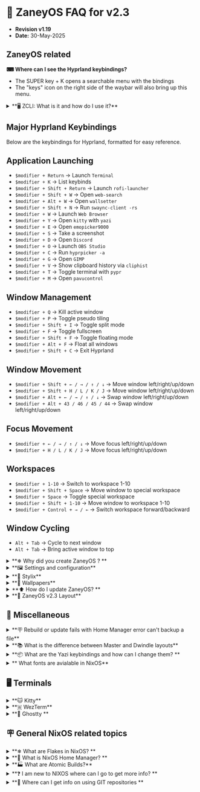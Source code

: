 # 💬 ZaneyOS FAQ for v2.3

- **Revision v1.19**
- **Date:** 30-May-2025

## ZaneyOS related

**⌨ Where can I see the Hyprland keybindings?**

- The SUPER key + K opens a searchable menu with the bindings
- The "keys" icon on the right side of the waybar will also bring up this menu.

<details>
<summary>**🖥️  ZCLI:  What is it and how do I use it?**</summary>
<div style="margin-left: 20px;">

The `zcli` utility is a command-line tool designed to simplify the management of
your ZanyeOS environment. It provides a set of commands to perform common tasks
such as updating your system, managing hosts, and cleaning up old generations.

To use it, open a terminal and type `zcli` followed by one of the commands
listed below:

- `cleanup`: Clean up old system generations. -- You can specify the number of
  generations to keep.
- `diag`: Create a system diagnostic report, saved to `~/diag.txt`.
- `list-gens`: List user and system generations.
- `rebuild`: Rebuild the NixOS system configuration.
- `trim`: Trim filesystems to improve SSD performance.
- `update`: Update the flake and rebuild the system.
- `update-host`: Automatically set the host and profile in `flake.nix`. -- It
  will get current hostname and run GPU detect code
- `add-host`: Add a new host configuration. -- It runs hostname and GPU
  auto-detect -- You can specify the `hostname` and GPU `profile`
- `zcli add-host [hostname] [profile]` -- Profiles (GPU) are `amd`, `intel`,
  `nvidia`, `nvidia-hybrid`, and `vm`
- `del-host`: Delete a host configuration. `del-host [hostname]`
- `help`: Show the help message.

```text
❯ zcli
Error: No command provided.
ZaneyOS CLI Utility -- version 0.9

Usage: zcli [command]

Commands:
  cleanup         - Clean up old system generations. Can specify a number to keep.
  diag            - Create a system diagnostic report.
                    (Filename: homedir/diag.txt)
  list-gens       - List user and system generations.
  rebuild         - Rebuild the NixOS system configuration.
  trim            - Trim filesystems to improve SSD performance.
  update          - Update the flake and rebuild the system.
  update-host     - Auto set host and profile in flake.nix.
                    (Opt: zcli update-host [hostname] [profile])
  add-host        - Adds a new host. (Opt: zcli add-host [hostname] [profile])
  del-host        - Deletes a host. (Opt: zcli del-host [hostname])

  help            - Show this help message.
~
❯

ex: 
>zcli add-host myhost amd 
>zcli rebuild
```

</div>
</details>

## Major Hyprland Keybindings

Below are the keybindings for Hyprland, formatted for easy reference.

## Application Launching

- `$modifier + Return` → Launch `Terminal`
- `$modifier + K` → List keybinds
- `$modifier + Shift + Return` → Launch `rofi-launcher`
- `$modifier + Shift + W` → Open `web-search`
- `$modifier + Alt + W` → Open `wallsetter`
- `$modifier + Shift + N` → Run `swaync-client -rs`
- `$modifier + W` → Launch `Web Browser`
- `$modifier + Y` → Open `kitty` with `yazi`
- `$modifier + E` → Open `emopicker9000`
- `$modifier + S` → Take a screenshot
- `$modifier + D` → Open `Discord`
- `$modifier + O` → Launch `OBS Studio`
- `$modifier + C` → Run `hyprpicker -a`
- `$modifier + G` → Open `GIMP`
- `$modifier + V` → Show clipboard history via `cliphist`
- `$modifier + T` → Toggle terminal with `pypr`
- `$modifier + M` → Open `pavucontrol`

## Window Management

- `$modifier + Q` → Kill active window
- `$modifier + P` → Toggle pseudo tiling
- `$modifier + Shift + I` → Toggle split mode
- `$modifier + F` → Toggle fullscreen
- `$modifier + Shift + F` → Toggle floating mode
- `$modifier + Alt + F` → Float all windows
- `$modifier + Shift + C` → Exit Hyprland

## Window Movement

- `$modifier + Shift + ← / → / ↑ / ↓` → Move window left/right/up/down
- `$modifier + Shift + H / L / K / J` → Move window left/right/up/down
- `$modifier + Alt + ← / → / ↑ / ↓` → Swap window left/right/up/down
- `$modifier + Alt + 43 / 46 / 45 / 44` → Swap window left/right/up/down

## Focus Movement

- `$modifier + ← / → / ↑ / ↓` → Move focus left/right/up/down
- `$modifier + H / L / K / J` → Move focus left/right/up/down

## Workspaces

- `$modifier + 1-10` → Switch to workspace 1-10
- `$modifier + Shift + Space` → Move window to special workspace
- `$modifier + Space` → Toggle special workspace
- `$modifier + Shift + 1-10` → Move window to workspace 1-10
- `$modifier + Control + → / ←` → Switch workspace forward/backward

## Window Cycling

- `Alt + Tab` → Cycle to next window
- `Alt + Tab` → Bring active window to top

<details>

<summary>**❄ Why did you create ZaneyOS ? **</summary>

<div style="margin-left: 20px;">

- Orginally, it was simply my configuration saved on a GIT repository.
- It was there to promote NixOS and Hyprland.
- Providing a stable, working configuration.
- It has never been intended as a full NixOS distro.
- The `ZaneyOS` name is an inside joke among friends.
- The intent is this configration can be used as a daily driver
- Develop software, play games via steam, etc.
- My hope is that it helpful, and will modify it to fit your needs.
- That is the key take away. Make it your own.
- You create a fork of ZaneyOS, then modify it.
- If you find an issue and fix it, or provide a new feature, please share it.
- ZaneyOS is not a distro. At this time there are no plans to create an install
  ISO.

</div>
</details>

<details>
<summary>**🖼️ Settings and configuration**</summary>

<div style="margin-left: 20px;">

<details>
<summary>**How to I change the waybar?**</summary>

- Go to the `~/zaneyos/host/HOSTNAME`
- Edit the `variables.nix` file
- Find the line that starts `waybarChoice`
- Change the name to one of the available files
- `waybar-simple.nix`, `waybar-curved.nix`, or `waybar-ddubs.nix`
- Save the file and exit
- You need to do a rebuild to make the change effective
- Run `fr` "flake rebuild" to start the rebuild process

```json
# Set Waybar
# Includes alternates such as waybar-simple.nix, waybar-curved.nix & waybar-ddubs.nix
waybarChoice = ../../modules/home/waybar/waybar-ddubs.nix;
```

</details>

<details>
<summary>** How do I change the Timezone? **</summary>

1. In the file, `~/zaneyos/modules/core/system.nix`
2. Edit the line: time.timeZone = "America/New_York";
3. Save the file and rebuild using the `fr` alias.

</details>

<details>
<summary>**How do I change the monitor settings? **</summary>

Monitor settings are in the file: `~/zaneyos/hosts/<HOSTNAME>/variables.nix`

Inside the quotes the syntax is "monitor=video apapter,resolution@refresh rate,
auto,scale" Monitor must be in all lowercase. If you are not sure of your video
devices run `hyprctl monitors` at a terminal CLI. The output will look similar
to this:

```text
hyprctl monitors
Monitor HDMI-A-1 (ID 0):
	2560x1440@143.91200 at 0x0
	description: Dell Inc. DELL S3222DGM F45WJK3
	make: Dell Inc.
	model: DELL S3222DGM
	serial: F45WJK3
	active workspace: 1 (1)
	special workspace: 0 ()
	reserved: 0 52 0 0
	scale: 1.00
	transform: 0
	focused: yes
	dpmsStatus: 1
	vrr: false
	solitary: 0
	activelyTearing: false
	directScanoutTo: 0
	disabled: false
	currentFormat: XRGB8888
	mirrorOf: none
	availableModes: 2560x1440@59.95Hz 2560x1440@143.91Hz 2560x1440@120.00Hz 1920x1200@59.95Hz 1920x1080@143.86Hz 1920x1080@120.00Hz 1920x1080@119.88Hz 1920x1080@60.00Hz 1920x1080@60.00Hz 1920x1080@59.94Hz 1920x1080@50.00Hz 1600x1200@60.00Hz 1680x1050@59.88Hz 1280x1024@75.03Hz 1280x1024@60.02Hz 1440x900@59.95Hz 1280x800@59.91Hz 1152x864@75.00Hz 1280x720@120.00Hz 1280x720@119.88Hz 1280x720@60.00Hz 1280x720@59.94Hz 1280x720@50.00Hz 1024x768@75.03Hz 1024x768@60.00Hz 800x600@75.00Hz 800x600@60.32Hz 720x576@50.00Hz 720x576@50.00Hz 720x480@60.00Hz 720x480@60.00Hz 720x480@59.94Hz 720x480@59.94Hz 640x480@75.00Hz 640x480@60.00Hz 640x480@59.94Hz 640x480@59.94Hz 720x400@70.08Hz
```

Edit the `extraMonitorSettings` line. **Examples:**

- Single Monitor: `extraMonitorSettings = "monitor=eDP-1,1920x1080@60,auto,1";`
- Multiple Monitors:
  `extraMonitorSettings = "
            monitor=eDP-1,1920x1080@60,auto,auto
            monitor=HDMI-A-1,2560x1440@75,auto,auto
            ";`

- For more complex, multi-monitor configurations, you may wish to use the GUI
  application, `nwg-displays` This will show your currently connected monitors
  allowing you to use the mouse match how they are physicall arranged. E.g. what
  monitor is to the left, right, up or down. It is very similar to the X11 based
  tool, `arandr` It will then create a Hyprland compatible configuration file at
  `~/.config/hypr/monitors.conf`

<img align="center" width="90%" src="https://gitlab.com/Zaney/zaneyos/-/raw/main/img/nwg-displays.png" />

After you finish configring the monitors as you wish, hit `Apply` to save the
changes to `~/.config/hypr/monitors.conf`\
The contents will look something like this:

```text
# Generated by nwg-displays on 2025-03-20 at 13:13:49. Do not edit manually.
monitor=HDMI-A-1,1920x1080@74.97,2136x268,1.0
monitor=eDP-1,1920x1080@144.0,216x268,1.0
```

You only need to copy the `monitor=` lines and paste them into the
`variables.nix` file as described in the process above.

Once you have that done. Run the command alias `fr` to build a new generation to
make the chnages effective.

More information on configuring monitors is available on the
[Hyprland Wiki](https://wiki.hyprland.org/Configuring/Monitors/)

</details>

<details>
<summary>**How do I add applications to ZaneyOS? **</summary>

### There are two options. One for all hosts you have, another for a specific host.

1. For applications to be included in all defined hosts edit the
   `~/zaneyos/modules/core/packages.nix` file.

There is a section that begins with: `environment.systemPackages = with pkgs;`

Followed by a list of packages These are required for ZaneyOS.

We suggest you add a comment at the end of the package names. Then add in your
packages.

```text
    ...
    virt-viewer
    wget
    ###  My Apps ### 
    bottom
    dua
    emacs-nox
    fd
    gping
    lazygit
    lunarvim
    luarocks
    mission-center
    ncdu
    nvtopPackages.full
    oh-my-posh
    pyprland
    shellcheck
    multimarkdown
    nodejs_23
    ugrep
    zoxide
  ];
}
```

2. For applications that will only be on specific host.

You edit the `host-packages.nix` associated with that host.
`~/zaneyos/hosts/<HOSTNAME>/host-packages.nix`

The part of the file you need to edit, looks like this:

```nix
{ pkgs, ... }: {
  environment.systemPackages = with pkgs; [
    audacity
    discord
    nodejs
    obs-studio
  ];
}
```

You can add additional packages, or for example change `discord` to
`discord-canary` to get the beta version of Discord but only on this host.

</details>

<details>

<summary>** I added the package names, now how do I install them ? **</summary>

- Use the `fr`, Flake Rebuild alias.

If the rebuild completes successfully, a new generation with your added packages
will be created.

</details>

<details>
<summary>** How do I update the packages I've already installed? **</summary>

- Use the `fu`, Flake Update alias. This will check for updated packages,
  download and install them.

</details>

<details>
<summary>** I made a change to my ZaneyOS configuration, how do I activate it? **</summary>

- Use the `fr` Flake Rebuild alias. If you **created a new file** please note
  you will need to run a `git add .` command in the zaneyos folder. If
  successful, a new generation will be generated with your changes. A logout or
  reboot could be required depending on what you changed.

</details>

<details>
<summary>** How can I configure a different kernel on a specific host? **</summary>

1. You have to edit the `hardware.nix` file for that host in
   `~/zaneyos/hosts/HOSTNAME/hardware.nix` and override the default.
2. Near the top you will find this section of the `hardware.nix` file.

```nix
boot.initrd.availableKernelModules = ["xhci_pci" "ahci" "nvme" "usbhid" "usb_storage" "sd_mod" "rtsx_usb_sdmmc"];
boot.initrd.kernelModules = [];
boot.kernelModules = ["kvm-intel"];
boot.extraModulePackages = [];
```

3. Add the override. E.g. to set the kernel to 6.12.

- `boot.kernelPackages = lib.mkForce pkgs.linuxPackages_6_12;`

4. The updated code should look like this:

```nix
boot.initrd.availableKernelModules = ["xhci_pci" "ahci" "nvme" "usbhid" "usb_storage" "sd_mod" "rtsx_usb_sdmmc"];
boot.kernelPackages = lib.mkForce pkgs.linuxPackages_6_12;
boot.initrd.kernelModules = [];
boot.kernelModules = ["kvm-intel"];
boot.extraModulePackages = [];
```

5. Use the command alias `fr` to create a new generation and reboot to take
   effect.

</details>

<details>

<summary>** What are the major Kernel options in NixOS? **</summary>
NixOS offers several major kernel types to cater to different needs and preferences. Below are the available options, excluding specific kernel versions:

1. **`linuxPackages`**
   - The default stable kernel, typically an LTS (Long-Term Support) version.
     LTS in 25.05 (warbler) is 6.12.x Older kernels, 6.6.x, 6.8.x are not
     supported.

2. **`linuxPackages_latest`**
   - The latest mainline kernel, which may include newer features but could be
     less stable.

3. **`linuxPackages_zen`**
   - A performance-optimized kernel with patches aimed at improving
     responsiveness and interactivity. Commonly used by gamers and desktop
     users.

4. **`linuxPackages_hardened`**
   - A security-focused kernel with additional hardening patches for enhanced
     protection.

5. **`linuxPackages_rt`**
   - A real-time kernel designed for low-latency and time-sensitive
     applications, such as audio production or robotics.

6. **`linuxPackages_libre`**
   - A kernel stripped of proprietary firmware and drivers, adhering to free
     software principles.

7. **`linuxPackages_xen_dom0`**
   - A kernel tailored for running as the host (dom0) in Xen virtualization
     environments.

8. **`linuxPackages_mptcp`**
   - A kernel with support for Multipath TCP, useful for advanced networking
     scenarios.

</details>

<details>

<summary>**  I have older generations I want to delete, how can I do that? **</summary>

- The `ncg` NixOS Clean Generations alias will remove **ALL** but the most
  current generation. Make sure you have booted from that generation before
  using this alias. There is also a schedule that will remove older generations
  automatically over time.

</details>

<details>

<summary>**How do I change the hostname? **</summary>

To change the hostname, there are several steps and you will have to reboot to
make the change effective.

1. Copy the directory of the host you want to rename to a directory with the new
   name.

- `cp -rpv ~/zaneyos/hosts/OLD-HOSTNAME ~/zaneyos/hosts/NEW-HOSTNAME`

2. Edit the `~/zaneyos/flake.nix` file. Change the line:

- `host = "NEW-HOSTNAME"`

3. In the `~/zaneyos` Directory run `git add .` _The rebuild will fail with a
   'file not found' error if you forget this step._

4. Use the `fr` alias to create a new generation with the new hostname. You must
   reboot to make the change effective.

</details>
<details>
<summary>** How do I disable the spinning snowflake at startup? **</summary>

1. Edit the `~/zaneyos/modules/core/boot.nix` file.
2. Look for:

```nix
};
 plymouth.enable = true;
};
```

3. Change it to `false`
4. Run the command alias `fr` to create a new generation.

</details>

<details>
 <summary>** How do I configure my hybrid laptop with Intel/NVIDIA GPUs?  **</summary>

1. Either run the `install-zaneyos.sh` script and select `nvidia-laptop`
   template or if configuring manually, set the template in the `flake.nix` to
   `nvidia-prime`

2. In the `~/zaneyos/hosts/HYBRID-HOST/variables.nix` file you will need to set
   the PCI IDs for the Intel and NVIDIA GPUs. Refer to
   [this page](https://nixos.wiki/wiki/Nvidia) to help determine those values.

3. Once you have everything configured properly, use the `fr` Flake Rebuild
   alias to create a new generation.

4. In the `~/zaneyos/modules/home/hyprland/config.nix` file is an ENV
   setting`"AQ_DRM_DEVICES,/dev/dri/card0:/dev/dri/card1"` This sets the primary
   and secondary GPUs. Using the info from the weblink above you might have to
   change the order of these values.

</details>

</div>

</details>

<details>
<summary>**🎨 Stylix**</summary>

<div style="margin-left: 20px;">

<details>
<summary>How do I enable or disable Stylix? </summary>

- To Enable:

1. Edit the `~/zaneyos/modules/core/stylix.nix` file.
2. Comment out from `base16Scheme` to the `};` after `base0F`

```nix
# Styling Options
  stylix = {
    enable = true;
    image = ../../wallpapers/Anime-girl-sitting-night-sky_1952x1120.jpg;
    #image = ../../wallpapers/Rainnight.jpg;
    #image = ../../wallpapers/zaney-wallpaper.jpg;
    #  base16Scheme = {
    #  base00 = "282936";
    #  base01 = "3a3c4e";
    #  base02 = "4d4f68";
    #  base03 = "626483";
    #  base04 = "62d6e8";
    #  base05 = "e9e9f4";
    #  base06 = "f1f2f8";
    #  base07 = "f7f7fb";
    #  base08 = "ea51b2";
    #  base09 = "b45bcf";
    #  base0A = "00f769";
    #  base0B = "ebff87";
    #  base0C = "a1efe4";
    #  base0D = "62d6e8";
    #  base0E = "b45bcf";
    #  base0F = "00f769";
    #};
    polarity = "dark";
    opacity.terminal = 1.0;
    cursor = {
      package = pkgs.bibata-cursors;
      name = "Bibata-Modern-Ice";
      size = 24;
    };
```

3. Select the image you want stylix to use for the colorpalette.
4. Run `fr` command alias to create a new generation with this colorscheme.

- To disable uncomment

1. Edit the `~/zaneyos/modules/core/stylix.nix` file.
2. Uncomment out from `base16Scheme` to the `};` after `base0F`

```nix
 base16Scheme = {
  base00 = "282936";
  base01 = "3a3c4e";
  base02 = "4d4f68";
  base03 = "626483";
  base04 = "62d6e8";
  base05 = "e9e9f4";
  base06 = "f1f2f8";
  base07 = "f7f7fb";
  base08 = "ea51b2";
  base09 = "b45bcf";
  base0A = "00f769";
  base0B = "ebff87";
  base0C = "a1efe4";
  base0D = "62d6e8";
  base0E = "b45bcf";
  base0F = "00f769";
};
```

3. Run the `fr`command alias to build a new generation with either the default
   dracula or set your own custom colors

</details>

<details>
 <summary>How do I change the image Stylix uses to theme with?</summary>

1. Edit the `~/zaneyos/hosts/HOSTNAME/varibles.nix`
2. Change the `stylixImage =` to the filename you want to use. Wallpapers are in
   `~/zaneyos/wallpapers`

```nix
# Set Stylix Image
stylixImage = ../../wallpapers/AnimeGirlNightSky.jpg;
```

</details>

</div>

</details>

<details>
<summary>**🌃 Wallpapers**</summary>

<div style="margin-left: 20px;">

<details>
<summary>**  How do I add more wallpapers? **</summary>

- Wallpapers are stored in the `~/zaneyos/wallpapers` directory.
- Simply copy the new ones to that directory.
- Run `git add .` To add them to the local GIT repo
- You must do a rebuild after adding new wallpapers.
- Run `fr` or `zcli rebuild` at the CLI.

</details>

<details>

<summary>** How do I change the background? **</summary>

- SUPER + ALT + W will select a new background

</details>

<details>

<summary>**  How can I set a timer to change the wallpaper automatically?  **</summary>

1. Edit the `~/zaneyos/modules/home/hyprland/config.nix` file.
2. Comment out the line `sleep 1.5 && swww img ...`
3. Add new line after that with `sleep 1 && wallsetter`

```json
settings = {
     exec-once = [
       "dbus-update-activation-environment --all --systemd WAYLAND_DISPLAY XDG_CURRENT_DESKTOP"
       "systemctl --user import-environment WAYLAND_DISPLAY XDG_CURRENT_DESKTOP"
       "killall -q swww;sleep .5 && swww init"
       "killall -q waybar;sleep .5 && waybar"
       "killall -q swaync;sleep .5 && swaync"
       "nm-applet --indicator"
       "lxqt-policykit-agent"
       "pypr &"
       #"sleep 1.5 && swww img /home/${username}/Pictures/Wallpapers/zaney-wallpaper.jpg"
       "sleep 1 && wallsetter"
     ];
```

4. Run the command alias `fr` to create a new generation.
5. You will need to logout or reboot to make the change effective.

</details>

<details>

<summary>**How do I change the interval the wallpaper changes?  **</summary>

1. Edit the `~/zaneyos/modules/home/scripts/wallsetter`
2. Change the `TIMEOUT =` value. Which is in seconds.
3. Run the command alias `fr` to create a new generation.
4. You will need to logout or reboot to make the change effective.

</details>

</div>

</details>

<details>
<summary>**⬆ How do I update ZaneyOS?  **</summary>

<div style="margin-left: 20px;">

<details>
<summary> For versions v2.3+ </summary>

1. First backup your existing `zaneyos` directory.

- `cp -rpv ~/zaneyos ~/Backup-ZaneyOS`

_Any changes you made to the ZaneyOS config will need to be re-done_

2. In the `zaneyos` directory run `git stash && git pull`

3. Copy back your previously created host(s).

- `cp -rpv ~/Backup-ZaneyOS/hosts/HOSTNAME  ~/zaneyos/hosts`

4. If you did not use the `default` host during your initial install

- Then do not copy the `default` host from your backup. The new default host
  might have updates or fixes you will need for the next host you create.**
- Then you will have to manually compare your backup to the new updated
  `default` host template, and potentially merge the changes and overwrite your
  `hardware.nix` file to the `~/zaneyos/hosts/default/hardware.nix` file.**

5. In the `zaneyos` directory run `git add .` when you have finished copying
   your host(s).

6. For any other changes you've made. For example: hyprland keybinds, waybar
   config, if you added additional packages to the `modules/packages.nix` file.
   Those you will have to manually merge back into the new version.

</details>

<details>
 <summary> For versions v2.0->2.2 </summary>

1. First backup your existing `zaneyos` directory. e.g.
   `cp -r ~/zaneyos ~/zaneyos-backup`

2. There is no direct update. When you clone the the new config the config files
   and layout have changed.

3. You need to install zaneyos like a new install. `./install-zaneyos.sh`

4. Once the build completes and you have rebooted you can review the new layout
   and decide what if any changes you made on the earlier version can be
   migrated to v2.3.

</details>

<details>
 <summary> For version v1.x </summary>

1. The layout and configuration are completely different. Virtually noting from
   1.x is applicable to v2.3.

2. Backup your `zaneyos` directory e.g. `cp -r ~/zaneyos ~/zaneyos-backup`

3. Run the `./install-zaneyos.sh` script and follow the new install
   instructions.

</details>

<details>
<summary> How do I know when a new version of ZaneyOS is released? </summary>

It will be announced on the Zaney [Discord](https://discord.gg/W7efsSDS) server.

</details>

</div>

</details>

</div>

<details><summary>**📂 ZaneyOS v2.3 Layout**</summary>

<div style="margin-left: 25px;">

#### 📂 ~/zaneyos

```text
~/zaneyos/
    ├── hosts/                      # Folder where host configs are saved
    │   ├── default                 # Default host template
    │   └── nixstation              # Zaney's host 
    ├── img/                        # Images for README.md
    ├── modules/                    # Core, HomeMgr, drivers config files
    │   └── drivers/                # AMD,NVIDA,Intel,VM config files
    │   └── core/                   # Services, packages, fonts, etc
    │   └── home/                   # Home Manager config files
    │    ├── fastfetch/             # Fastfetch config 
    │    ├── hyprland/              # Hyrprland configs
    │    ├── rofi/                  # rofi menu configs
    │    ├── scripts/               # screenshots, wallpaper, etc.
    │    ├── waybar/                # waybar configs in NIX format
    │    ├── wlogout/               # Theme, config for logout menu
    │    ├── yazi/                  # TUI filemgr config file
    │    └── zsh/                   # Theme and settings for ZSH
    ├── profiles/                   # Video hardware templates
    │    ├── amd/                   # AMD Video config files
    │    ├── intel/                 # Intel video config files
    │    ├── nvidia/                # NVIDIA discrete video config files
    │    ├── nvidia-laptop/         # NVIDIA Hybrid video config files
    │    └── vm/                    # Virtual Machine config files
    ├── wallpapers/                 # Add your wallpapers here 
    ├── CHANGELOG.md                # List of changes
    ├── CONTRIBUTING.md             # How you can help 
    ├── FAQ.md                      # Frequently Asked Questions
    ├── flake.lock                  # Saves version info on all installed packages
    ├── flake.nix                   # flake that controls ZaneyOS config
    ├── install-zaneyos.sh          # Install script for ZaneyOS
    ├── LICENSE                     # MIT license ZaneyOS is using
    └── README.md                   # Intro document for ZaneyOS
```

</div>

</details>

## 🧰 Miscellaneous

<details>

<summary>**🪧 Rebuild or update fails with Home Manager error can't backup a file**</summary>

<div style="margin-left: 20px;">
<br>

```text
May 08 18:33:57 explorer hm-activate-dwilliams[92420]: Please do one of the following:
May 08 18:33:57 explorer hm-activate-dwilliams[92420]: - Move or remove the above files and try again.
May 08 18:33:57 explorer hm-activate-dwilliams[92420]: - In standalone mode, use 'home-manager switch -b backup' to back up
May 08 18:33:57 explorer hm-activate-dwilliams[92420]:   files automatically.
May 08 18:33:57 explorer hm-activate-dwilliams[92420]: - When used as a NixOS or nix-darwin module, set
May 08 18:33:57 explorer hm-activate-dwilliams[92420]:     'home-manager.backupFileExtension'
May 08 18:33:57 explorer hm-activate-dwilliams[92420]:   to, for example, 'backup' and rebuild.
May 08 18:33:57 explorer systemd[1]: home-manager-dwilliams.service: Main process exited, code=exited, status=1/FAILURE
May 08 18:33:57 explorer systemd[1]: home-manager-dwilliams.service: Failed with result 'exit-code'.
May 08 18:33:57 explorer systemd[1]: Failed to start Home Manager environment for dwilliams.
```

- There is a script `hm-find` That will search the journal and if found,
- It will prompt you to delete these backups
- It creates a log as well
- Note: The script is not perfect
- If you get this msg but `hm-find` doesn't report any you will have to search
  manually e.g `journalctl | grep hm-activate`
- You can now redo your rebuild
- If you ran `fu` for `flake update` you can now do `fr` for `flake rebuild`
- The flake has already been updated

</div>
</details>

<details>

<summary>**📚 What is the difference between Master and Dwindle layouts**</summary>

<div style="margin-left: 20px;">
<br>

**1. Master Layout**

- The **Master** layout divides the workspace into two main areas:
  - A **master area** for the primary window, which takes up a larger portion of
    the screen.
  - A **stack area** for all other windows, which are tiled in the remaining
    space.
- This layout is ideal for workflows where you want to focus on a single main
  window while keeping others accessible.

**2. Dwindle Layout**

- The **Dwindle** layout is a binary tree-based tiling layout:
  - Each new window splits the available space dynamically, alternating between
    horizontal and vertical splits.
  - The splits are determined by the aspect ratio of the parent container (e.g.,
    wider splits horizontally, taller splits vertically).
- This layout is more dynamic and evenly distributes space among all windows.

---

**How to Verify the Current Layout**

To check which layout is currently active, use the `hyprctl` command:

`hyprctl getoption general:layout`

</details>
</div>

</details>

<details>
<summary>**📦 What are the Yazi keybindings and how can I change them? **</summary>

<div style="margin-left: 20px;"> <br>

The Yazi configuration file is located in `~/zaneyos/modules/home/yazi.nix`

Yazi is configured like VIM and VIM motions

The keymap is in the `~/zaneyos/modules/home/yazi/keymap.toml` file

</div>
</details>

<details>

<summary>** What fonts are avialable in NixOS**</summary>

```nix
{pkgs, ...}: {
  fonts = {
    packages = with pkgs; [
      dejavu_fonts
      fira-code
      fira-code-symbols
      font-awesome
      hackgen-nf-font
      ibm-plex
      inter
      jetbrains-mono
      material-icons
      maple-mono.NF
      minecraftia
      nerd-fonts.im-writing
      nerd-fonts.blex-mono
      noto-fonts
      noto-fonts-emoji
      noto-fonts-cjk-sans
      noto-fonts-cjk-serif
      noto-fonts-monochrome-emoji
      powerline-fonts
      roboto
      roboto-mono
      symbola
      terminus_font
      # NERD fonts 
      nerd-fonts.0xproto
      nerd-fonts._3270
      nerd-fonts.agave
      nerd-fonts.anonymice
      nerd-fonts.arimo
      nerd-fonts.aurulent-sans-mono
      nerd-fonts.bigblue-terminal
      nerd-fonts.bitstream-vera-sans-mono
      nerd-fonts.blex-mono
      nerd-fonts.caskaydia-cove
      nerd-fonts.caskaydia-mono
      nerd-fonts.code-new-roman
      nerd-fonts.comic-shanns-mono
      nerd-fonts.commit-mono
      nerd-fonts.cousine
      nerd-fonts.d2coding
      nerd-fonts.daddy-time-mono
      nerd-fonts.departure-mono
      nerd-fonts.dejavu-sans-mono
      nerd-fonts.droid-sans-mono
      nerd-fonts.envy-code-r
      nerd-fonts.fantasque-sans-mono
      nerd-fonts.fira-code
      nerd-fonts.fira-mono
      nerd-fonts.geist-mono
      nerd-fonts.go-mono
      nerd-fonts.gohufont
      nerd-fonts.hack
      nerd-fonts.hasklug
      nerd-fonts.heavy-data
      nerd-fonts.hurmit
      nerd-fonts.im-writing
      nerd-fonts.inconsolata
      nerd-fonts.inconsolata-go
      nerd-fonts.inconsolata-lgc
      nerd-fonts.intone-mono
      nerd-fonts.iosevka
      nerd-fonts.iosevka-term
      nerd-fonts.iosevka-term-slab
      nerd-fonts.jetbrains-mono
      nerd-fonts.lekton
      nerd-fonts.liberation
      nerd-fonts.lilex
      nerd-fonts.martian-mono
      nerd-fonts.meslo-lg
      nerd-fonts.monaspace
      nerd-fonts.monofur
      nerd-fonts.monoid
      nerd-fonts.mononoki
      nerd-fonts.mplus
      nerd-fonts.noto
      nerd-fonts.open-dyslexic
      nerd-fonts.overpass
      nerd-fonts.profont
      nerd-fonts.proggy-clean-tt
      nerd-fonts.recursive-mono
      nerd-fonts.roboto-mono
      nerd-fonts.shure-tech-mono
      nerd-fonts.sauce-code-pro
      nerd-fonts.space-mono
      nerd-fonts.symbols-only
      nerd-fonts.terminess-ttf
      nerd-fonts.tinos
      nerd-fonts.ubuntu
      nerd-fonts.ubuntu-mono
      nerd-fonts.ubuntu-sans
      nerd-fonts.victor-mono
      nerd-fonts.zed-mono

    ];
  };
}
```

</details>

## 🖥️ Terminals

<details>
<summary>**🐱  Kitty**</summary>

<details>

<summary>My cursor in Kitty is "janky" and it jumps around. How do I fix that?</summary>

- That feature is called "cursor_trail" in the
  `~/zaneyos/modules/home/kitty.nix` file.

1. Edit that file and change the `cursor_trail 1` to `cursor_trail 0` or comment
   out that line.
2. Use the command alias `fr` to create a new generation with the change.

</details>

<details>
 <summary>What are the Kitty keybindings and how can I change them?</summary>

The kitty bindings are configured in `~/zaneyos/modules/home/kitty.nix`

The defaults are:

```text
    # Clipboard
    map ctrl+shift+v        paste_from_selection
    map shift+insert        paste_from_selection

    # Scrolling
    map ctrl+shift+up        scroll_line_up
    map ctrl+shift+down      scroll_line_down
    map ctrl+shift+k         scroll_line_up
    map ctrl+shift+j         scroll_line_down
    map ctrl+shift+page_up   scroll_page_up
    map ctrl+shift+page_down scroll_page_down
    map ctrl+shift+home      scroll_home
    map ctrl+shift+end       scroll_end
    map ctrl+shift+h         show_scrollback

    # Window management
    map alt+n               new_window_with_cwd      #Opens new window in current directory
    #map alt+n               new_os_window           #Opens new window in $HOME dir
    map alt+w               close_window
    map ctrl+shift+enter    launch --location=hsplit
    map ctrl+shift+s        launch --location=vsplit
    map ctrl+shift+]        next_window
    map ctrl+shift+[        previous_window
    map ctrl+shift+f        move_window_forward
    map ctrl+shift+b        move_window_backward
    map ctrl+shift+`        move_window_to_top
    map ctrl+shift+1        first_window
    map ctrl+shift+2        second_window
    map ctrl+shift+3        third_window
    map ctrl+shift+4        fourth_window
    map ctrl+shift+5        fifth_window
    map ctrl+shift+6        sixth_window
    map ctrl+shift+7        seventh_window
    map ctrl+shift+8        eighth_window
    map ctrl+shift+9        ninth_window
    map ctrl+shift+0        tenth_window

    # Tab management
    map ctrl+shift+right    next_tab
    map ctrl+shift+left     previous_tab
    map ctrl+shift+t        new_tab
    map ctrl+shift+q        close_tab
    map ctrl+shift+l        next_layout
    map ctrl+shift+.        move_tab_forward
    map ctrl+shift+,        move_tab_backward

    # Miscellaneous
    map ctrl+shift+up      increase_font_size
    map ctrl+shift+down    decrease_font_size
    map ctrl+shift+backspace restore_font_size
```

</details>
</details>

<details>

<summary>**🇼  WezTerm**</summary>

<div style="margin-left: 20px;">

<details>

<summary>How do I enable WezTerm?</summary>

Edit the `/zaneyos/modules/home/wezterm.nix` Change `enable = false` to
`enable = true;`\
Save the file and rebuild zaneyos with the `fr` command.

```
{pkgs, ...}: {
  programs.wezterm = {
    enable = false;
    package = pkgs.wezterm;
  };
```

</details>

<details>
 <summary>What are the WezTerm keybindings and how can I change them?</summary>

The kitty bindings are configured in `~/zaneyos/modules/home/wezterm.nix`

The defaults are:

```text
ALT is the defined META key for WezTerm
  -- Tab management
ALT + t                 Open new Tab
ALT + w                 Close current Tab
ALT + n                 Move to next Tab
ALT + p                 Move to previous Tab 
  -- Pane management
ALT + v                 Create Vertical Split
ALT + h                 Create Horizontal Split
ALT + q                 Close Current Pane
   -- Pane navigation (move between panes with ALT + Arrows)
ALT + Left Arrow        Move to pane -- Left
ALT + Right Arrow       Move to pane -- Right
ALT + Down Arrow        Move to pane -- Down
ALT + Up Arrow          Move to pane -- Down
```

</details>
</div>
</details>

<details>
<summary>**👻 Ghostty **</summary>

<div style="margin-left: 20px;">

<details>
<summary> How do I enable the ghostty terminal? </summary>

1. Edit the `~/zaneyos/modules/home/ghostty.nix` file.
2. Change `enable = true;`
3. Run the command alias `fr` to create a new generation.

</details>

<details>

<summary> How do I change the ghostty theme?   </summary>

1. Edit the `~/zaneyos/modules/home/ghostty.nix` file.
2. There are several example themes included but commented out.

```text
#theme = Aura
theme = Dracula
#theme = Aardvark Blue
#theme = GruvboxDarkHard
```

3. Comment out `Dracula` and either uncomment one of the others or add one of
   ghostty's many themes.

</details>

<details>
<summary> What are the default ghostty keybindings?  </summary>

```text
 # keybindings
    keybind = alt+s>r=reload_config
    keybind = alt+s>x=close_surface

    keybind = alt+s>n=new_window

    # tabs
    keybind = alt+s>c=new_tab
    keybind = alt+s>shift+l=next_tab
    keybind = alt+s>shift+h=previous_tab
    keybind = alt+s>comma=move_tab:-1
    keybind = alt+s>period=move_tab:1

    # quick tab switch
    keybind = alt+s>1=goto_tab:1
    keybind = alt+s>2=goto_tab:2
    keybind = alt+s>3=goto_tab:3
    keybind = alt+s>4=goto_tab:4
    keybind = alt+s>5=goto_tab:5
    keybind = alt+s>6=goto_tab:6
    keybind = alt+s>7=goto_tab:7
    keybind = alt+s>8=goto_tab:8
    keybind = alt+s>9=goto_tab:9

    # split
    keybind = alt+s>\=new_split:right
    keybind = alt+s>-=new_split:down

    keybind = alt+s>j=goto_split:bottom
    keybind = alt+s>k=goto_split:top
    keybind = alt+s>h=goto_split:left
    keybind = alt+s>l=goto_split:right

    keybind = alt+s>z=toggle_split_zoom

    keybind = alt+s>e=equalize_splits
```

</details>
</div>
</details>

## 🪧  General NixOS related topics

<details>
<summary>**❄  What are Flakes in NixOS? **</summary>

<div style="margin-left: 20px;">

**Flakes** are a feature of the Nix package manager that simplifies and
standardizes how configurations, dependencies, and packages are managed. If
you're familiar with tools like `package.json` in JavaScript or `Cargo.toml` in
Rust, flakes serve a similar purpose in the Nix ecosystem.

#### Key Features of Flakes:

1. **Pin Dependencies**:
   - Flakes lock the versions of dependencies in a `flake.lock` file, ensuring
     reproducibility across systems.

2. **Standardize Configurations**:
   - They use a `flake.nix` file to define how to build, run, or deploy a
     project or system, making setups more predictable.

3. **Improve Usability**:
   - Flakes simplify sharing and reusing configurations across different systems
     or projects by providing a consistent structure.

In essence, flakes help manage NixOS setups or Nix-based projects in a more
portable and reliable way.

</div>

</details>

<details>
<summary>**🏡  What is NixOS Home Manager? **</summary>

**Home Manager** is a powerful tool in the Nix ecosystem that allows you to
declaratively manage user-specific configurations and environments. With Home
Manager, you can streamline the setup of dotfiles, shell settings, applications,
and system packages for your user profile.

### Key Features of Home Manager:

1. **Declarative Configuration**:
   - Define all your settings and preferences in a single `home.nix` file,
     making it easy to track, share, and replicate your setup.

2. **Cross-Distribution Support**:
   - Home Manager works not only on NixOS but also on other Linux distributions
     and macOS, allowing you to standardize configurations across devices.

3. **User Environment Management**:
   - Manage applications, environment variables, shell configurations, and
     more—all isolated to your user profile.

### Why Use Home Manager?

Home Manager simplifies system management by offering consistency,
reproducibility, and portability. Whether you’re customizing your development
environment or sharing configurations between machines, it provides an efficient
way to tailor your user experience.

</details>

<details>
<summary>**🏭  What are Atomic Builds?**</summary>

**Atomic builds** in NixOS ensure that any system change (like installing
software or updating the configuration) is applied in a safe and fail-proof way.
This means that a system update is either fully successful or has no effect at
all, eliminating the risk of a partially applied or broken system state.

### How Atomic Builds Work:

1. **Immutable System Generation**:
   - Every configuration change creates a new "generation" of the system, while
     the previous ones remain untouched. You can easily roll back to an earlier
     generation if something goes wrong.

2. **Transaction-Like Behavior**:
   - Similar to database transactions, changes are applied atomically: either
     they succeed and become the new active system, or they fail and leave the
     current system unchanged.

3. **Seamless Rollbacks**:
   - In case of errors or issues, you can reboot and select a previous system
     generation from the boot menu to return to a working state.

### Benefits of Atomic Builds:

- **Reliability**: Your system is always in a consistent state, even if a
  configuration change fails.
- **Reproducibility**: The same configuration will always produce the same
  system state, making it easy to debug or replicate.
- **Ease of Rollback**: Reverting to a working configuration is as simple as
  rebooting and selecting the previous generation.

### Why NixOS Uses Atomic Builds:

This feature is a cornerstone of NixOS's declarative and reproducible design
philosophy, ensuring that system management is predictable and stress-free.

</details>

<details>
<summary>**❓ I am new to NIXOS where can I go to get more info? **</summary>

- [NIXOS Config Guide](https://www.youtube.com/watch?v=AGVXJ-TIv3Y&t=34s)
- [VIMJOYER YouTube Channel](https://www.youtube.com/@vimjoyer/videos)
- [Librephoenix YouTube Channel](https://www.youtube.com/@librephoenix)
- [8 Part Video Series on NIXOS](https://www.youtube.com/watch?v=QKoQ1gKJY5A&list=PL-saUBvIJzOkjAw_vOac75v-x6EzNzZq-)
- [Great guide for NixOS and Flakes](https://nixos-and-flakes.thiscute.world/preface)

</details>

<details>
<summary>**🏤 Where can I get info on using GIT repositories  **</summary>

- [Managing NIXOS config with GIT](https://www.youtube.com/watch?v=20BN4gqHwaQ)
- [GIT for dummies](https://www.youtube.com/watch?v=K6Q31YkorUE)
- [How GIT works](https://www.youtube.com/watch?v=e9lnsKot_SQ)
- [In depth 1hr video on GIT](https://www.youtube.com/watch?v=S7XpTAnSDL4&t=123s)

</details>
